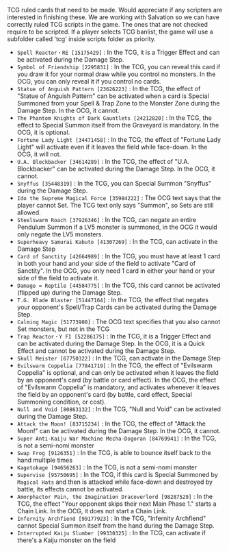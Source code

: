 TCG ruled cards that need to be made. Would appreciate if any scripters are interested in finishing these. We are working with Salvation so we can have correctly ruled TCG scripts in the game. The ones that are not checked require to be scripted. If a player selects TCG banlist, the game will use a subfolder called 'tcg' inside scripts folder as priority.

- `Spell Reactor・RE [15175429]` : In the TCG, it is a Trigger Effect and can be activated during the Damage Step.  
- `Symbol of Friendship [2295831]` : In the TCG, you can reveal this card if you draw it for your normal draw while you control no monsters. In the OCG, you can only reveal it if you control no cards.  
- `Statue of Anguish Pattern [23626223]` : In the TCG, the effect of "Statue of Anguish Pattern" can be activated when a card is Special Summoned from your Spell & Trap Zone to the Monster Zone during the Damage Step. In the OCG, it cannot.  
- `The Phantom Knights of Dark Gauntlets [24212820]` : In the TCG, the effect to Special Summon itself from the Graveyard is mandatory. In the OCG, it is optional.  
- `Fortune Lady Light [34471458]` : In the TCG, the effect of "Fortune Lady Light" will activate even if it leaves the field while face-down. In the OCG, it will not.  
- `U.A. Blockbacker [34614289]` : In the TCG, the effect of "U.A. Blockbacker" can be activated during the Damage Step. In the OCG, it cannot.  
- `Snyffus [35448319]` : In the TCG, you can Special Summon "Snyffus" during the Damage Step.   
- `Ido the Supreme Magical Force [35984222]` : The OCG text says that the player cannot Set. The TCG text only says "Summon", so Sets are still allowed.  
- `Steelswarm Roach [37926346]` : In the TCG, can negate an entire Pendulum Summon if a LV5 monster is summoned, in the OCG it would only negate the LV5 monsters.  
- `Superheavy Samurai Kabuto [41307269]` : In the TCG, can activate in the Damage Step  
- `Card of Sanctity [42664989]` : In the TCG, you must have at least 1 card in both your hand and your side of the field to activate "Card of Sanctity". In the OCG, you only need 1 card in either your hand or your side of the field to activate it.  
- `Damage = Reptile [44584775]` : In the TCG, this card cannot be activated (flipped up) during the Damage Step.  
- `T.G. Blade Blaster [51447164]` : In the TCG, the effect that negates your opponent's Spell/Trap Cards can be activated during the Damage Step.  
- `Calming Magic [51773900]` : The OCG text specifies that you also cannot Set monsters, but not in the TCG  
- `Trap Reactor・Y FI [52286175]` : In the TCG, it is a Trigger Effect and can be activated during the Damage Step. In the OCG, it is a Quick Effect and cannot be activated during the Damage Step.  
- `Skull Meister [67750322]` : In the TCG, can activate in the Damage Step  
- `Evilswarm Coppelia [77841719]` : In the TCG, the effect of "Evilswarm Coppelia" is optional, and can only be activated when it leaves the field by an opponent's card (by battle or card effect). In the OCG, the effect of "Evilswarm Coppelia" is mandatory, and activates whenever it leaves the field by an opponent's card (by battle, card effect, Special Summoning condition, or cost).  
- `Null and Void [80863132]` : In the TCG, "Null and Void" can be activated during the Damage Step.  
- `Attack the Moon! [83715234]` : In the TCG, the effect of "Attack the Moon!" can be activated during the Damage Step. In the OCG, it cannot.  
- `Super Anti-Kaiju War Machine Mecha-Dogoran [84769941]` : In the TCG, is not a semi-nomi monster  
- `Swap Frog [9126351]` : In the TCG, is able to bounce itself back to the hand multiple times  
- `Kagetokage [94656263]` : In the TCG, is not a semi-nomi monster  
- `Supervise [95750695]` : In the TCG, if this card is Special Summoned by `Magical Hats` and then is attacked while face-down and destroyed by battle, its effects cannot be activated.  
- `Amorphactor Pain, the Imagination Dracoverlord [98287529]` : In the TCG, the effect "Your opponent skips their next Main Phase 1." starts a Chain Link. In the OCG, it does not start a Chain Link.
- `Infernity Archfiend [99177923]` : In the TCG, "Infernity Archfiend" cannot Special Summon itself from the hand during the Damage Step.  
- `Interrupted Kaiju Slumber [99330325]` : In the TCG, can activate if there's a Kaiju monster on the field  
